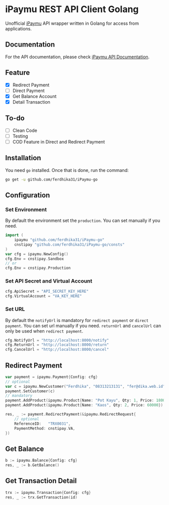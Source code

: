iPaymu REST API Client Golang
==============

Unofficial [iPaymu](https://ipaymu.com) API wrapper written in Golang for access from applications.

## Documentation

For the API documentation, please check [iPaymu API Documentation](https://ipaymu.com/en/api-documentation/).

## Feature

- [x] Redirect Payment
- [ ] Direct Payment
- [x] Get Balance Account
- [x] Detail Transaction

## To-do
- [ ] Clean Code
- [ ] Testing
- [ ] COD Feature in Direct and Redirect Payment

## Installation

You need `go` installed. Once that is done, run the command:

```bash
go get -u github.com/ferdhika31/iPaymu-go
```

## Configuration

### Set Environment
By default the environment set the `production`. You can set manually if you need.

```go
import (
    ipaymu "github.com/ferdhika31/iPaymu-go"
    cnstipay "github.com/ferdhika31/iPaymu-go/consts"
)
var cfg = ipaymu.NewConfig()
cfg.Env = cnstipay.Sandbox
// or
cfg.Env = cnstipay.Production
```

### Set API Secret and Virtual Account

```go
cfg.ApiSecret = "API_SECRET_KEY_HERE"
cfg.VirtualAccount = "VA_KEY_HERE"
```

### Set URL

By default the `notifyUrl` is mandatory for `redirect payment` or `direct payment`. You can set url manually if you need. `returnUrl` and `cancelUrl` can only be used when `redirect payment`.

```go
cfg.NotifyUrl = "http://localhost:8000/notify"
cfg.ReturnUrl = "http://localhost:8000/return"
cfg.CancelUrl = "http://localhost:8000/cancel"
```

## Redirect Payment

```go
var payment = ipaymu.Payment{Config: cfg}
// optional
var c = ipaymu.NewCustomer("Ferdhika", "08313213131", "fer@dika.web.id")
payment.SetCustomer(c)
// mandatory
payment.AddProduct(ipaymu.Product{Name: "Pot Kayu", Qty: 1, Price: 18000})
payment.AddProduct(ipaymu.Product{Name: "Kaos", Qty: 2, Price: 60000})

res, _ := payment.RedirectPayment(&ipaymu.RedirectRequest{
    // optional
    ReferenceID:   "TRX0031",
    PaymentMethod: cnstipay.VA,
})
```

## Get Balance

```go
b := ipaymu.Balance{Config: cfg}
res, _ := b.GetBalance()
```

## Get Transaction Detail

```go
trx := ipaymu.Transaction{Config: cfg}
res, _ := trx.GetTransaction(id)
```